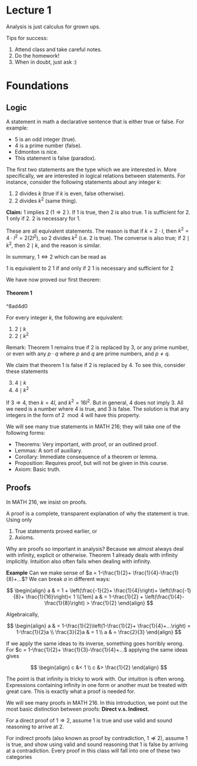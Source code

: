 # Lecture 1

Analysis is just calculus for grown ups.

Tips for success:

1. Attend class and take careful notes.
2. Do the homework!
3.  When in doubt, just ask :)

# Foundations

## Logic

A statement in math a declarative sentence that is either true or false. For example:

- 5 is an odd integer (true).
- 4 is a prime number (false).
- Edmonton is nice. 
- This statement is false (paradox).

The first two statements are the type which we are interested in. More specifically, we are interested in logical relations between statements. For instance, consider the following statements about any integer $k$:

1. 2 divides $k$ (true if $k$ is even, false otherwise).
2. 2 divides $k^2$ (same thing).

**Claim:** 1 implies 2 ($1 \Rightarrow 2$ ).
If 1 is true, then 2 is also true.
1 is sufficient for 2.
1 only if 2.
2 is necessary for 1.

These are all equivalent statements. The reason is that if $k = 2 \cdot l$, then $k^{2}= 4 \cdot l^{2}= 2 (2l^{2})$, so 2 divides $k^2$ (i.e. 2 is true). The converse is also true; if $2 \mid k^2$, then $2 \mid k$, and the  reason is similar.

In summary, $1 \Leftrightarrow 2$ which can be read as

1 is equivalent to 2
1 if and only if 2
1 is necessary and sufficient for 2

We have now proved our first theorem:

#### Theorem 1

^8ad4d0

For every integer $k$, the following are equivalent:

1. $2 \mid k$
2. $2 \mid k^2$

Remark: Theorem 1 remains true if 2 is replaced by 3, or any prime number, or even with any $p \cdot q$ where $p$ and $q$ are prime numbers, and $p \neq q$.

We claim that theorem 1 is false if 2 is replaced by 4. To see this, consider these statements

3. $4 \mid k$
4. $4 \mid k^2$

If $3 \Rightarrow4$, then $k = 4l$, and $k^{2}= 16l^2$. But in general, 4 does not imply 3. All we need is a number where 4 is true, and 3 is false. The solution is that any integers in the form of $2 \mod 4$ will have this property.

We will see many true statements in MATH 216; they will take one of the following forms:

- Theorems: Very important, with proof, or an outlined proof.
- Lemmas: A sort of auxiliary.
- Corollary: Immediate consequence of a theorem or lemma.
- Proposition: Requires proof, but will not be given in this course.
- Axiom: Basic truth.

## Proofs

In MATH 216, we insist on proofs.

A proof is a complete, transparent explanation of why the statement is true. Using only

1. True statements proved earlier, or
2. Axioms.

Why are proofs so important in analysis? Because we almost always deal with infinity, explicit or otherwise. Theorem 1 already deals with infinity implicitly. Intuition also often fails when dealing with infinity.

**Example** Can we make sense of $a = 1-\frac{1}{2}+ \frac{1}{4}-\frac{1}{8}+...$? We can break $a$ in different ways:

$$
\begin{align}
a & = 1 + \left(\frac{-1}{2}+ \frac{1}{4}\right)+ \left(\frac{-1}{8}+ \frac{1}{16}\right)< 1 \\[1em]
a & = 1-\frac{1}{2} + \left(\frac{1}{4}-\frac{1}{8}\right) > \frac{1}{2}
\end{align}
$$

Algebraically,

$$
\begin{align}
a & = 1-\frac{1}{2}\left(1-\frac{1}{2}+ \frac{1}{4}+...\right) = 1-\frac{1}{2}a \\
\frac{3}{2}a & = 1 \\
a & = \frac{2}{3}
\end{align}
$$

If we apply the same ideas to its inverse, something goes horribly wrong. For $c = 1-\frac{1}{2}+ \frac{1}{3}-\frac{1}{4}+...$ applying the same ideas gives

$$
\begin{align}
c  &< 1 \\
c &> \frac{1}{2}
\end{align}
$$

The point is that infinity is tricky to work with. Our intuition is often wrong. Expressions containing infinity in one form or another must be treated with great care. This is exactly what a proof is needed for.

We will see many proofs in MATH 216. In this introduction, we point out the most basic distinction between proofs: **Direct v.s. Indirect**.

For a direct proof of $1 \Rightarrow 2$, assume 1 is true and use valid and sound reasoning to arrive at 2.

For indirect proofs (also known as proof by contradiction, $1 \nRightarrow 2$), assume 1 is true, and show using valid and sound reasoning that 1 is false by arriving at a contradiction. Every proof in this class will fall into one of these two categories